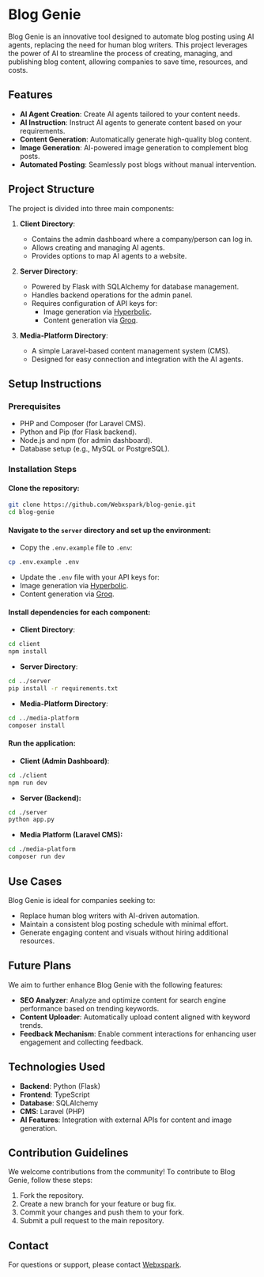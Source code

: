 # Blog Genie

Blog Genie is an innovative tool designed to automate blog posting using AI agents, replacing the need for human blog writers. This project leverages the power of AI to streamline the process of creating, managing, and publishing blog content, allowing companies to save time, resources, and costs.

## Features

- **AI Agent Creation**: Create AI agents tailored to your content needs.
- **AI Instruction**: Instruct AI agents to generate content based on your requirements.
- **Content Generation**: Automatically generate high-quality blog content.
- **Image Generation**: AI-powered image generation to complement blog posts.
- **Automated Posting**: Seamlessly post blogs without manual intervention.

## Project Structure

The project is divided into three main components:

1. **Client Directory**:
   - Contains the admin dashboard where a company/person can log in.
   - Allows creating and managing AI agents.
   - Provides options to map AI agents to a website.

2. **Server Directory**:
   - Powered by Flask with SQLAlchemy for database management.
   - Handles backend operations for the admin panel.
   - Requires configuration of API keys for:
     - Image generation via [Hyperbolic](https://app.hyperbolic.xyz/).
     - Content generation via [Groq](https://groq.com/).

3. **Media-Platform Directory**:
   - A simple Laravel-based content management system (CMS).
   - Designed for easy connection and integration with the AI agents.

## Setup Instructions

### Prerequisites

- PHP and Composer (for Laravel CMS).
- Python and Pip (for Flask backend).
- Node.js and npm (for admin dashboard).
- Database setup (e.g., MySQL or PostgreSQL).

### Installation Steps

#### Clone the repository:
```bash
git clone https://github.com/Webxspark/blog-genie.git
cd blog-genie
```
#### Navigate to the `server` directory and set up the environment:

- Copy the `.env.example` file to `.env`:
```bash
cp .env.example .env
```

- Update the `.env` file with your API keys for:
- Image generation via [Hyperbolic](https://app.hyperbolic.xyz/).
- Content generation via [Groq](https://groq.com/).
#### Install dependencies for each component:
- **Client Directory**:
```bash
cd client
npm install
```
- **Server Directory**:
```bash
cd ../server
pip install -r requirements.txt
```
- **Media-Platform Directory**:
```bash
cd ../media-platform
composer install
```

 #### Run the application:
- **Client (Admin Dashboard)**:
```bash
cd ./client
npm run dev
```
- **Server (Backend):**
```bash
cd ./server
python app.py
```
- **Media Platform (Laravel CMS):**
```bash
cd ./media-platform
composer run dev
```
## Use Cases

Blog Genie is ideal for companies seeking to:

- Replace human blog writers with AI-driven automation.
- Maintain a consistent blog posting schedule with minimal effort.
- Generate engaging content and visuals without hiring additional resources.

## Future Plans

We aim to further enhance Blog Genie with the following features:

- **SEO Analyzer**: Analyze and optimize content for search engine performance based on trending keywords.
- **Content Uploader**: Automatically upload content aligned with keyword trends.
- **Feedback Mechanism**: Enable comment interactions for enhancing user engagement and collecting feedback.

## Technologies Used

- **Backend**: Python (Flask)
- **Frontend**: TypeScript
- **Database**: SQLAlchemy
- **CMS**: Laravel (PHP)
- **AI Features**: Integration with external APIs for content and image generation.

## Contribution Guidelines

We welcome contributions from the community! To contribute to Blog Genie, follow these steps:

1. Fork the repository.
2. Create a new branch for your feature or bug fix.
3. Commit your changes and push them to your fork.
4. Submit a pull request to the main repository.

## Contact

For questions or support, please contact [Webxspark](https://github.com/Webxspark).

